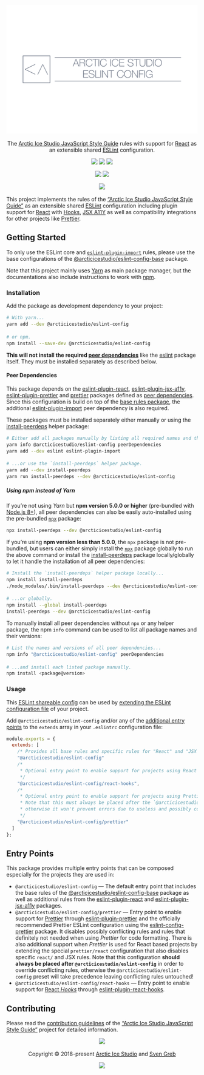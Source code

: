 <p align="center"><img src="https://raw.githubusercontent.com/arcticicestudio/styleguide-javascript/develop/assets/images/packages/@arcticicestudio/eslint-config/repository-hero.svg?sanitize=true"/></p>

<p align="center">The <a href="https://github.com/arcticicestudio/styleguide-javascript" target="_blank">Arctic Ice Studio JavaScript Style Guide</a> rules with support for <a href="https://reactjs.org" target="_blank">React</a> as an extensible shared <a href="https://eslint.org" target="_blank">ESLint</a> configuration.</p>

<p align="center"><a href="https://github.com/arcticicestudio/styleguide-javascript/releases/latest" target="_blank"><img src="https://img.shields.io/github/release/arcticicestudio/styleguide-javascript.svg?style=flat-square&label=Release&logo=github&logoColor=eceff4&colorA=4c566a&colorB=88c0d0"/></a> <a href="https://arcticicestudio.github.io/styleguide-javascript" target="_blank"><img src="https://img.shields.io/github/release/arcticicestudio/styleguide-javascript.svg?style=flat-square&label=Docs&logo=read-the-docs&logoColor=eceff4&colorA=4c566a&colorB=88c0d0"/></a> <a href="https://github.com/arcticicestudio/styleguide-javascript/blob/develop/CHANGELOG.md" target="_blank"><img src="https://img.shields.io/github/release/arcticicestudio/styleguide-javascript.svg?style=flat-square&label=Changelog&logo=github&logoColor=eceff4&colorA=4c566a&colorB=88c0d0"/></a></p>

<p align="center"><a href="https://www.npmjs.com/package/@arcticicestudio/eslint-config" target="_blank"><img src="https://img.shields.io/npm/v/@arcticicestudio/eslint-config.svg?style=flat-square&label=npm&logoColor=eceff4&colorA=4c566a&colorB=88c0d0&logo=data:image/svg+xml;base64,PHN2ZyB4bWxucz0iaHR0cDovL3d3dy53My5vcmcvMjAwMC9zdmciIHdpZHRoPSIxNiIgaGVpZ2h0PSIxNiI+PHBhdGggZmlsbD0iI2Q4ZGVlOSIgZD0iTTEyIDE0SDRhMiAyIDAgMCAxLTItMlY0YTIgMiAwIDAgMSAyLTJoOGEyIDIgMCAwIDEgMiAydjhhMiAyIDAgMCAxLTIgMnpNNCAzLjMzMkEuNjcuNjcgMCAwIDAgMy4zMzIgNHY4YzAgLjM2Ny4zLjY2OC42NjguNjY4aDhhLjY3LjY3IDAgMCAwIC42NjgtLjY2OFY0QS42Ny42NyAwIDAgMCAxMiAzLjMzMnptMCAwIi8+PHBhdGggZmlsbD0iI2Q4ZGVlOSIgZD0iTTggNmgyLjY2OHY2LjY2OEg4em0wIDAiLz48L3N2Zz4K"/></a> <a href="https://www.npmjs.com/package/@arcticicestudio/eslint-config" target="_blank"><img src="https://img.shields.io/npm/dt/@arcticicestudio/eslint-config.svg?style=flat-square&label=Downloads&logoColor=eceff4&colorA=4c566a&colorB=88c0d0&logo=data:image/svg+xml;base64,PHN2ZyB4bWxucz0iaHR0cDovL3d3dy53My5vcmcvMjAwMC9zdmciIHdpZHRoPSIxNiIgaGVpZ2h0PSIxNiI+PHBhdGggZmlsbD0iI2Q4ZGVlOSIgZD0iTTEyIDE0SDRhMiAyIDAgMCAxLTItMlY0YTIgMiAwIDAgMSAyLTJoOGEyIDIgMCAwIDEgMiAydjhhMiAyIDAgMCAxLTIgMnpNNCAzLjMzMkEuNjcuNjcgMCAwIDAgMy4zMzIgNHY4YzAgLjM2Ny4zLjY2OC42NjguNjY4aDhhLjY3LjY3IDAgMCAwIC42NjgtLjY2OFY0QS42Ny42NyAwIDAgMCAxMiAzLjMzMnptMCAwIi8+PHBhdGggZmlsbD0iI2Q4ZGVlOSIgZD0iTTggNmgyLjY2OHY2LjY2OEg4em0wIDAiLz48L3N2Zz4K"/></a></p>

<p align="center"><a href="https://circleci.com/gh/arcticicestudio/styleguide-javascript" target="_blank"><img src="https://img.shields.io/circleci/project/github/arcticicestudio/styleguide-javascript/develop.svg?style=flat-square&label=Build&logo=circleci&logoColor=eceff4&colorA=4c566a"/></a></p>

This project implements the rules of the [“Arctic Ice Studio JavaScript Style Guide”][gh-stg-repo] as an extensible shared [ESLint][] configuration including plugin support for [React][gh-esl-p-react] with [Hooks][gh-esl-p-react-hooks], [JSX A11Y][gh-esl-p-jsx-a11y] as well as compatibility integrations for other projects like [Prettier][].

## Getting Started

To only use the ESLint core and [`eslint-plugin-import`][gh-esl-p-import] rules, please use the base configurations of the [@arcticicestudio/eslint-config-base][gh-t-pkg-esl-base] package.

Note that this project mainly uses [Yarn][] as main package manager, but the documentations also include instructions to work with [npm][].

### Installation

Add the package as development dependency to your project:

```sh
# With yarn...
yarn add --dev @arcticicestudio/eslint-config

# or npm.
npm install --save-dev @arcticicestudio/eslint-config
```

**This will not install the required [peer dependencies][node-b-peerdeps]** like the [eslint][gh-eslint] package itself. They must be installed separately as described below.

#### Peer Dependencies

This package depends on the [eslint-plugin-react][gh-esl-p-react], [eslint-plugin-jsx-a11y][gh-esl-p-jsx-a11y], [eslint-plugin-prettier][gh-esl-p-prettier] and [prettier][gh-prettier] packages defined as [peer dependencies][node-b-peerdeps].
Since this configuration is build on top of the [base rules package][gh-t-pkg-esl-base], the additional [eslint-plugin-import][gh-esl-p-import] peer dependency is also required.

These packages must be installed separately either manually or using the [install-peerdeps][npm-install-peerdeps] helper package:

```sh
# Either add all packages manually by listing all required names and their versions and install them manually...
yarn info @arcticicestudio/eslint-config peerDependencies
yarn add --dev eslint eslint-plugin-import

# ...or use the `install-peerdeps` helper package.
yarn add --dev install-peerdeps
yarn run install-peerdeps --dev @arcticicestudio/eslint-config
```

##### Using npm instead of Yarn

If you’re not using _Yarn_ but **npm version 5.0.0 or higher** (pre-bundled with [Node.js 8+][node-dl]), all peer dependencies can also be easily auto-installed using the pre-bundled [`npx`][npm-npx] package:

```sh
npx install-peerdeps --dev @arcticicestudio/eslint-config
```

If you’re using **npm version less than 5.0.0**, the `npx` package is not pre-bundled, but users can either simply install the [`npx`][npm-npx] package globally to run the above command or install the [install-peerdeps][npm-install-peerdeps] package locally/globally to let it handle the installation of all peer dependencies:

```sh
# Install the `install-peerdeps` helper package locally...
npm install install-peerdeps
./node_modules/.bin/install-peerdeps --dev @arcticicestudio/eslint-config

# ...or globally.
npm install --global install-peerdeps
install-peerdeps --dev @arcticicestudio/eslint-config
```

To manually install all peer dependencies without `npx` or any helper package, the npm `info` command can be used to list all package names and their versions:

```sh
# List the names and versions of all peer dependencies...
npm info "@arcticicestudio/eslint-config" peerDependencies

# ...and install each listed package manually.
npm install <package@version>
```

### Usage

This [ESLint shareable config][esl-d-conf_share] can be used by [extending the ESLint configuration file][esl-d-config#ext_conf] of your project.

Add `@arcticicestudio/eslint-config` and/or any of the [additional entry points](#entry-points) to the `extends` array in your `.eslintrc` configuration file:

```js
module.exports = {
  extends: [
    /* Provides all base rules and specific rules for "React" and "JSX A11Y". */
    "@arcticicestudio/eslint-config"
    /*
     * Optional entry point to enable support for projects using React Hooks.
     */
    "@arcticicestudio/eslint-config/react-hooks",
    /*
     * Optional entry point to enable support for projects using Prettier.
     * Note that this must always be placed after the `@arcticicestudio/eslint-config` preset to take precedence,
     * otherwise it won't prevent errors due to useless and possibly conflicting rules!
     */
    "@arcticicestudio/eslint-config/prettier"
  ]
};
```

## Entry Points

This package provides multiple entry points that can be composed especially for the projects they are used in:

- `@arcticicestudio/eslint-config` — The default entry point that includes the base rules of the [@arcticicestudio/eslint-config-base][gh-t-pkg-esl-base] package as well as additional rules from the [eslint-plugin-react][gh-esl-p-react] and [eslint-plugin-jsx-a11y][gh-esl-p-jsx-a11y] packages.
- `@arcticicestudio/eslint-config/prettier` — Entry point to enable support for [Prettier][] through [eslint-plugin-prettier][gh-esl-p-prettier] and the officially recommended Prettier ESLint configuration using the [eslint-config-prettier][gh-esl-c-prettier] package. It disables possibly conflicting rules and rules that definitely not needed when using _Prettier_ for code formatting. There is also additional support when _Prettier_ is used for React based projects by extending the special `prettier/react` configuration that also disables specific `react/` and JSX rules. Note that this configuration **should always be placed after `@arcticicestudio/eslint-config`** in order to override conflicting rules, otherwise the `@arcticicestudio/eslint-config` preset will take precedence leaving conflicting rules untouched!
- `@arcticicestudio/eslint-config/react-hooks` — Entry point to enable support for [React _Hooks_][react-d-hooks] through [eslint-plugin-react-hooks][gh-esl-p-react-hooks].

## Contributing

Please read the [contribution guidelines][gh-stg-b-readme#contrib] of the [“Arctic Ice Studio JavaScript Style Guide”][gh-stg-repo] project for detailed information.

<p align="center"><img src="https://raw.githubusercontent.com/arcticicestudio/nord-docs/develop/assets/images/nord/repository-footer-separator.svg?sanitize=true" /></p>

<p align="center">Copyright &copy; 2018-present <a href="https://www.arcticicestudio.com" target="_blank">Arctic Ice Studio</a> and <a href="https://www.svengreb.de" target="_blank">Sven Greb</a></p>

<p align="center"><a href="https://github.com/arcticicestudio/styleguide-javascript/blob/develop/LICENSE.md" target="_blank"><img src="https://img.shields.io/static/v1.svg?style=flat-square&label=License&message=MIT&logoColor=eceff4&logo=github&colorA=4c566a&colorB=88c0d0"/></a></p>

[esl-d-conf_share]: https://eslint.org/docs/developer-guide/shareable-configs
[esl-d-config#ext_conf]: https://eslint.org/docs/user-guide/configuring#extending-configuration-files
[eslint]: https://eslint.org
[gh-esl-c-prettier]: https://github.com/prettier/eslint-config-prettier
[gh-esl-p-import]: https://github.com/benmosher/eslint-plugin-import
[gh-esl-p-jsx-a11y]: https://github.com/evcohen/eslint-plugin-jsx-a11y
[gh-esl-p-prettier]: https://github.com/prettier/eslint-plugin-prettier
[gh-esl-p-react-hooks]: https://github.com/facebook/react/tree/master/packages/eslint-plugin-react-hooks
[gh-esl-p-react]: https://github.com/yannickcr/eslint-plugin-react
[gh-eslint]: https://github.com/eslint/eslint
[gh-prettier]: https://github.com/prettier/prettier
[gh-stg-b-readme#contrib]: https://github.com/arcticicestudio/styleguide-javascript#contributing
[gh-stg-repo]: https://github.com/arcticicestudio/styleguide-javascript
[gh-t-pkg-esl-base]: https://github.com/arcticicestudio/styleguide-javascript/tree/develop/packages/@arcticicestudio/eslint-config-base
[node-b-peerdeps]: https://nodejs.org/en/blog/npm/peer-dependencies
[node-dl]: https://nodejs.org/en/download
[npm-install-peerdeps]: https://www.npmjs.com/package/install-peerdeps
[npm-npx]: https://www.npmjs.com/package/npx
[npm]: https://npmjs.com
[prettier]: https://prettier.io
[react-d-hooks]: https://reactjs.org/docs/hooks-intro.html
[yarn]: https://yarnpkg.com

